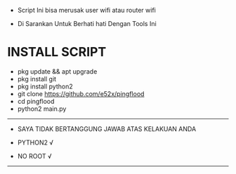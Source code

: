 - Script Ini  bisa merusak user wifi atau router wifi


- Di Sarankan Untuk Berhati hati Dengan Tools Ini


# INSTALL SCRIPT

- pkg update && apt upgrade 
- pkg install git
- pkg install python2
- git clone https://github.com/e52x/pingflood
- cd pingflood
- python2 main.py



___________________________________________________
                                                   

- SAYA TIDAK BERTANGGUNG JAWAB ATAS KELAKUAN ANDA

- PYTHON2 √

- NO ROOT √


____________________________________________________
